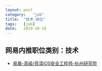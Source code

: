 ```yaml
---
layout:	post
category:	"job"
title:	"技术-岗位"
tags:	[job]
date:	2019-10-10
---
```

## 网易内推职位类别：技术
- [易盾-高级/资深iOS安全工程师-杭州研究院](http://mobile.bole.netease.com/bole/boleDetail?id=15976&employeeId=346f03c3cda5f04c&key=all)
